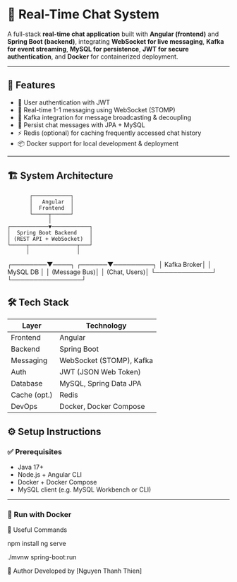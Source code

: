 # 💬 Real-Time Chat System

A full-stack **real-time chat application** built with **Angular (frontend)** and **Spring Boot (backend)**, integrating **WebSocket for live messaging**, **Kafka for event streaming**, **MySQL for persistence**, **JWT for secure authentication**, and **Docker** for containerized deployment.

---

## 📌 Features

- 🔐 User authentication with JWT
- 👥 Real-time 1-1 messaging using WebSocket (STOMP)
- 🧵 Kafka integration for message broadcasting & decoupling
- 💾 Persist chat messages with JPA + MySQL
- ⚡ Redis (optional) for caching frequently accessed chat history
- 📦 Docker support for local development & deployment

---

## 🏗️ System Architecture
           ┌────────────┐
           │   Angular  │
           │  Frontend  │
           └─────┬──────┘
                 │
    ┌────────────▼────────────┐
    │  Spring Boot Backend    │
    │ (REST API + WebSocket)  │
    └─────┬───────────────┬───┘
          │               │
 ┌────────▼────┐   ┌──────▼─────────┐
 │ Kafka Broker│   │  MySQL DB      │
 │ (Message Bus)│   │  (Chat, Users)│
 └─────────────┘   └────────────────┘

 ## 🛠 Tech Stack

| Layer        | Technology                |
|--------------|---------------------------|
| Frontend     | Angular                   |
| Backend      | Spring Boot               |
| Messaging    | WebSocket (STOMP), Kafka  |
| Auth         | JWT (JSON Web Token)      |
| Database     | MySQL, Spring Data JPA    |
| Cache (opt.) | Redis                     |
| DevOps       | Docker, Docker Compose    |

## ⚙️ Setup Instructions

### ✅ Prerequisites

- Java 17+
- Node.js + Angular CLI
- Docker + Docker Compose
- MySQL client (e.g. MySQL Workbench or CLI)

---

### 🐳 Run with Docker

🧰 Useful Commands

npm install
ng serve

./mvnw spring-boot:run

🙋 Author
Developed by [Nguyen Thanh Thien]




